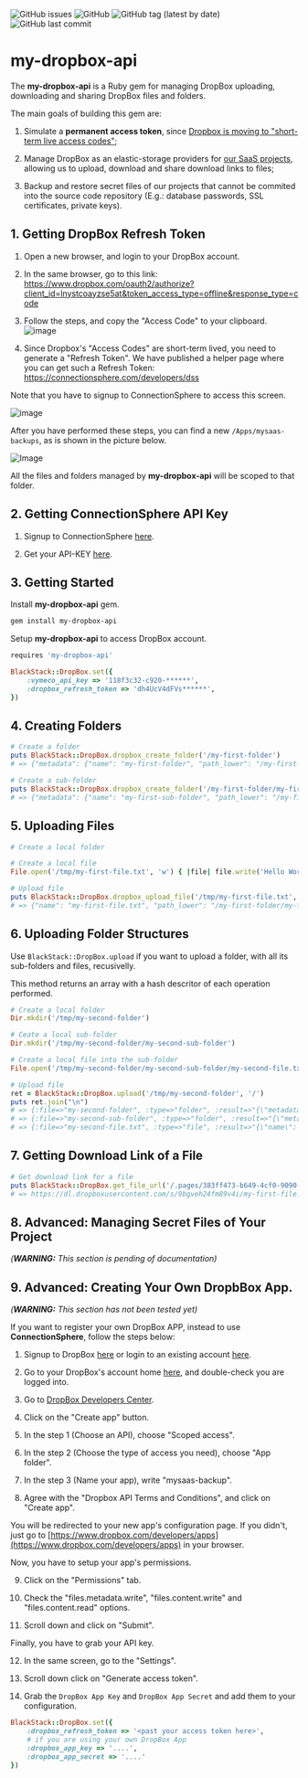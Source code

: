![GitHub issues](https://img.shields.io/github/issues/leandrosardi/my-dropbox-api) ![GitHub](https://img.shields.io/github/license/leandrosardi/my-dropbox-api) ![GitHub tag (latest by date)](https://img.shields.io/github/v/tag/leandrosardi/my-dropbox-api) ![GitHub last commit](https://img.shields.io/github/last-commit/leandrosardi/my-dropbox-api)

# my-dropbox-api

The **my-dropbox-api** is a Ruby gem for managing DropBox uploading, downloading and sharing DropBox files and folders.

The main goals of building this gem are:

1. Simulate a **permanent access token**, since [Dropbox is moving to "short-term live access codes"](https://www.dropboxforum.com/t5/Discuss-Dropbox-Developer-API/Permanent-access-token/td-p/592644);

2. Manage DropBox as an elastic-storage providers for [our SaaS projects](https://github.com/leandrosardi/mysaas), allowing us to upload, download and share download links to files;

3. Backup and restore secret files of our projects that cannot be commited into the source code repository (E.g.: database passwords, SSL certificates, private keys).

## 1. Getting DropBox Refresh Token

1. Open a new browser, and login to your DropBox account.

2. In the same browser, go to this link:
https://www.dropbox.com/oauth2/authorize?client_id=lnystcoayzse5at&token_access_type=offline&response_type=code

3. Follow the steps, and copy the "Access Code" to your clipboard.
![image](https://user-images.githubusercontent.com/55877846/215112803-4f4b08b3-5fa5-45f9-ac27-b1d1aba5ba2e.png)

4. Since Dropbox's "Access Codes" are short-term lived, you need to generate a "Refresh Token".
We have published a helper page where you can get such a Refresh Token:
https://connectionsphere.com/developers/dss

Note that you have to signup to ConnectionSphere to access this screen.

![image](https://user-images.githubusercontent.com/55877846/215155561-ed1c915f-e585-49bd-957d-4e9cc60d3f02.png)


After you have performed these steps, you can find a new `/Apps/mysaas-backups`, as is shown in the picture below.

![Image](https://user-images.githubusercontent.com/55877846/227719530-1d0ce570-0844-49cb-a33f-f91538b97e84.png)

All the files and folders managed by **my-dropbox-api** will be scoped to that folder.

## 2. Getting ConnectionSphere API Key

1. Signup to ConnectionSphere [here](https://connectionsphere.com/signup).

2. Get your API-KEY [here](https://connectionsphere.com/settings/apikey).

## 3. Getting Started

Install **my-dropbox-api** gem.

```bash
gem install my-dropbox-api
```

Setup **my-dropbox-api** to access DropBox account.

```ruby
requires 'my-dropbox-api'

BlackStack::DropBox.set({
    :vymeco_api_key => '118f3c32-c920-******',
    :dropbox_refresh_token => 'dh4UcV4dFVs******',
})
```

## 4. Creating Folders

```ruby
# Create a folder
puts BlackStack::DropBox.dropbox_create_folder('/my-first-folder')
# => {"metadata": {"name": "my-first-folder", "path_lower": "/my-first-folder", "path_display": "/my-first-folder", "id": "id:Vtyvsunm9sMAAAAAAAAACA"}}

# Create a sub-folder
puts BlackStack::DropBox.dropbox_create_folder('/my-first-folder/my-first-sub-folder')
# => {"metadata": {"name": "my-first-sub-folder", "path_lower": "/my-first-folder/my-first-sub-folder", "path_display": "/my-first-folder/my-first-sub-folder", "id": "id:Vtyvsunm9sMAAAAAAAAACQ"}}
```

## 5. Uploading Files

```ruby
# Create a local folder

# Create a local file
File.open('/tmp/my-first-file.txt', 'w') { |file| file.write('Hello World!') }

# Upload file
puts BlackStack::DropBox.dropbox_upload_file('/tmp/my-first-file.txt', '/my-first-folder/my-first-file.txt')
# => {"name": "my-first-file.txt", "path_lower": "/my-first-folder/my-first-file.txt", "path_display": "/my-first-folder/my-first-file.txt", "id": "id:Vtyvsunm9sMAAAAAAAAACw", "client_modified": "2023-03-25T14:20:36Z", "server_modified": "2023-03-25T14:20:37Z", "rev": "5f7ba36b1776ce01d7d61", "size": 12, "is_downloadable": true, "content_hash": "61f417374f4400b47dcae1a8f402d4f4dacf455a0442a06aa455a447b0d4e170"}
```

## 6. Uploading Folder Structures

Use `BlackStack::DropBox.upload` if you want to upload a folder, with all its sub-folders and files, recusivelly.

This method returns an array with a hash descritor of each operation performed.

```ruby
# Create a local folder
Dir.mkdir('/tmp/my-second-folder')

# Ceate a local sub-folder
Dir.mkdir('/tmp/my-second-folder/my-second-sub-folder')

# Create a local file into the sub-folder
File.open('/tmp/my-second-folder/my-second-sub-folder/my-second-file.txt', 'w') { |file| file.write('Hello World!') }

# Upload file
ret = BlackStack::DropBox.upload('/tmp/my-second-folder', '/')
puts ret.join("\n")
# => {:file=>"my-second-folder", :type=>"folder", :result=>"{\"metadata\": {\"name\": \"my-second-folder\", \"path_lower\": \"/my-second-folder\", \"path_display\": \"/my-second-folder\", \"id\": \"id:Vtyvsunm9sMAAAAAAAAAEQ\"}}"}
# => {:file=>"my-second-sub-folder", :type=>"folder", :result=>"{\"metadata\": {\"name\": \"my-second-sub-folder\", \"path_lower\": \"/my-second-folder/my-second-sub-folder\", \"path_display\": \"/my-second-folder/my-second-sub-folder\", \"id\": \"id:Vtyvsunm9sMAAAAAAAAAEg\"}}"}
# => {:file=>"my-second-file.txt", :type=>"file", :result=>"{\"name\": \"my-second-file.txt\", \"path_lower\": \"/my-second-folder/my-second-sub-folder/my-second-file.txt\", \"path_display\": \"/my-second-folder/my-second-sub-folder/my-second-file.txt\", \"id\": \"id:Vtyvsunm9sMAAAAAAAAAEw\", \"client_modified\": \"2023-03-25T15:17:28Z\", \"server_modified\": \"2023-03-25T15:17:28Z\", \"rev\": \"5f7bb020690c7e01d7d61\", \"size\": 12, \"is_downloadable\": true, \"content_hash\": \"61f417374f4400b47dcae1a8f402d4f4dacf455a0442a06aa455a447b0d4e170\"}"}
```

## 7. Getting Download Link of a File

```ruby
# Get download link for a file
puts BlackStack::DropBox.get_file_url('/.pages/383ff473-b649-4cf0-9090-a41022c8d6c4.html')
# => https://dl.dropboxusercontent.com/s/9bgveh24fm89v4i/my-first-file.txt?dl=1
```

## 8. Advanced: Managing Secret Files of Your Project

_(**WARNING:** This section is pending of documentation)_

## 9. Advanced: Creating Your Own DropbBox App.

_(**WARNING:** This section has not been tested yet)_

If you want to register your own DropBox APP, instead to use **ConnectionSphere**, follow the steps below:

1. Signup to DropBox [here](https://www.dropbox.com/register) or login to an existing account [here](https://www.dropbox.com/login).

2. Go to your DropBox's account home [here](https://www.dropbox.com/home), and double-check you are logged into.

3. Go to [DropBox Developers Center](https://www.dropbox.com/developers/apps/).

4. Click on the "Create app" button.

5. In the step 1 (Choose an API), choose "Scoped access".

6. In the step 2 (Choose the type of access you need), choose "App folder".

7. In the step 3 (Name your app), write "mysaas-backup".

8. Agree with the "Dropbox API Terms and Conditions", and click on "Create app".

You will be redirected to your new app's configuration page.
If you didn't, just go to [https://www.dropbox.com/developers/apps](https://www.dropbox.com/developers/apps) in your browser.

Now, you have to setup your app's permissions.

9. Click on the "Permissions" tab.

10. Check the "files.metadata.write", "files.content.write" and "files.content.read" options.

11. Scroll down and click on "Submit".

Finally, you have to grab your API key.

12. In the same screen, go to the "Settings".

13. Scroll down click on "Generate access token". 

14. Grab the `DropBox App Key` and `DropBox App Secret` and add them to your configuration.

```ruby
BlackStack::DropBox.set({
    :dropbox_refresh_token => '<past your access token here>',
    # if you are using your own DropBox App
    :dropbox_app_key => '....',
    :dropbox_app_secret => '....'
})
```